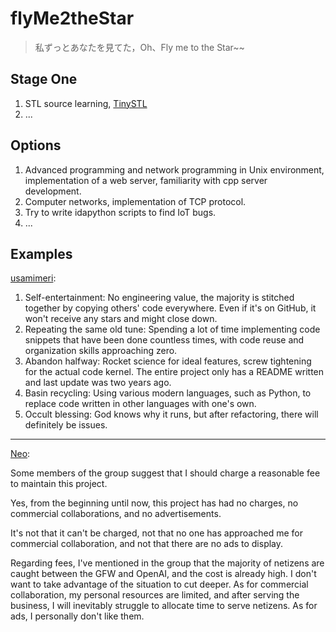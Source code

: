 # flyMe2theStar
>   私ずっとあなたを見てた，Oh、Fly me to the Star~~

## Stage One

1. STL source learning, [TinySTL](https://github.com/shi9uma/TinySTL.git)
2. ...

## Options

1. Advanced programming and network programming in Unix environment, implementation of a web server, familiarity with cpp server development.
2. Computer networks, implementation of TCP protocol.
3. Try to write idapython scripts to find IoT bugs.
4. ...

## Examples

[usamimeri](https://www.zhihu.com/question/633141089/answer/3351016479):

1. Self-entertainment: No engineering value, the majority is stitched together by copying others' code everywhere. Even if it's on GitHub, it won't receive any stars and might close down.
2. Repeating the same old tune: Spending a lot of time implementing code snippets that have been done countless times, with code reuse and organization skills approaching zero.
3. Abandon halfway: Rocket science for ideal features, screw tightening for the actual code kernel. The entire project only has a README written and last update was two years ago.
4. Basin recycling: Using various modern languages, such as Python, to replace code written in other languages with one's own.
5. Occult blessing: God knows why it runs, but after refactoring, there will definitely be issues.

---

[Neo](https://linux.do/t/topic/1051):

Some members of the group suggest that I should charge a reasonable fee to maintain this project.

Yes, from the beginning until now, this project has had no charges, no commercial collaborations, and no advertisements.

It's not that it can't be charged, not that no one has approached me for commercial collaboration, and not that there are no ads to display.

Regarding fees, I've mentioned in the group that the majority of netizens are caught between the GFW and OpenAI, and the cost is already high. I don't want to take advantage of the situation to cut deeper. As for commercial collaboration, my personal resources are limited, and after serving the business, I will inevitably struggle to allocate time to serve netizens. As for ads, I personally don't like them.
